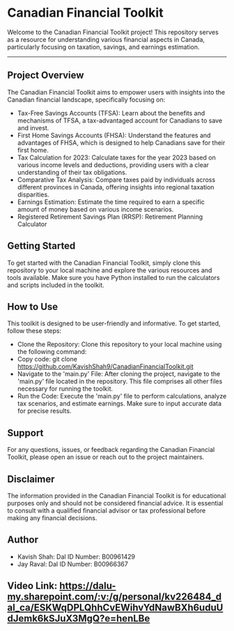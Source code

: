 # Canadian Financial Toolkit
Welcome to the Canadian Financial Toolkit project! This repository serves as a resource for understanding various financial aspects in Canada, particularly focusing on taxation, savings, and earnings estimation.

---------------------------------------------------------------------------------------------------------------------------------------------------------------------------------------------------------------------

## Project Overview
The Canadian Financial Toolkit aims to empower users with insights into the Canadian financial landscape, specifically focusing on:

- Tax-Free Savings Accounts (TFSA): Learn about the benefits and mechanisms of TFSA, a tax-advantaged account for Canadians to save and invest.
- First Home Savings Accounts (FHSA): Understand the features and advantages of FHSA, which is designed to help Canadians save for their first home.
- Tax Calculation for 2023: Calculate taxes for the year 2023 based on various income levels and deductions, providing users with a clear understanding of their tax obligations.
- Comparative Tax Analysis: Compare taxes paid by individuals across different provinces in Canada, offering insights into regional taxation disparities.
- Earnings Estimation: Estimate the time required to earn a specific amount of money based on various income scenarios.
- Registered Retirement Savings Plan (RRSP): Retirement Planning Calculator

## Getting Started
To get started with the Canadian Financial Toolkit, simply clone this repository to your local machine and explore the various resources and tools available. Make sure you have Python installed to run the calculators and scripts included in the toolkit.

## How to Use
This toolkit is designed to be user-friendly and informative. To get started, follow these steps:

- Clone the Repository: Clone this repository to your local machine using the following command:
- Copy code: git clone https://github.com/KavishShah9/CanadianFinancialToolkit.git
- Navigate to the 'main.py' File: After cloning the project, navigate to the 'main.py' file located in the repository. This file comprises all other files necessary for running the toolkit.
- Run the Code: Execute the 'main.py' file to perform calculations, analyze tax scenarios, and estimate earnings. Make sure to input accurate data for precise results.

## Support
For any questions, issues, or feedback regarding the Canadian Financial Toolkit, please open an issue or reach out to the project maintainers.

## Disclaimer
The information provided in the Canadian Financial Toolkit is for educational purposes only and should not be considered financial advice. It is essential to consult with a qualified financial advisor or tax professional before making any financial decisions.

## Author
- Kavish Shah: Dal ID Number: B00961429
- Jay Raval: Dal ID Number: B00966367

## Video Link: https://dalu-my.sharepoint.com/:v:/g/personal/kv226484_dal_ca/ESKWqDPLQhhCvEWihvYdNawBXh6uduUdJemk6kSJuX3MgQ?e=henLBe
